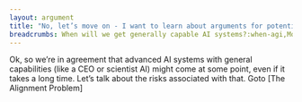 ```yaml
---
layout: argument
title: "No, let’s move on - I want to learn about arguments for potential risk from AI"
breadcrumbs: When will we get generally capable AI systems?:when-agi,More than 50 years:more-than-50-years,No let’s move on - I want to learn about arguments for potential risk from AI:goto-potential-risk
---
```

Ok, so we’re in agreement that advanced AI systems with general capabilities (like a CEO or scientist AI)
might come at some point, even if it takes a long time. Let’s talk about the risks associated with that.
Goto [The Alignment Problem]
